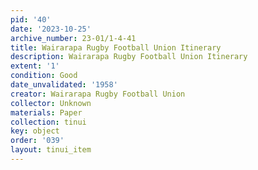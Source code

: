 ```yaml
---
pid: '40'
date: '2023-10-25'
archive_number: 23-01/1-4-41
title: Wairarapa Rugby Football Union Itinerary
description: Wairarapa Rugby Football Union Itinerary
extent: '1'
condition: Good
date_unvalidated: '1958'
creator: Wairarapa Rugby Football Union
collector: Unknown
materials: Paper
collection: tinui
key: object
order: '039'
layout: tinui_item
---
```


